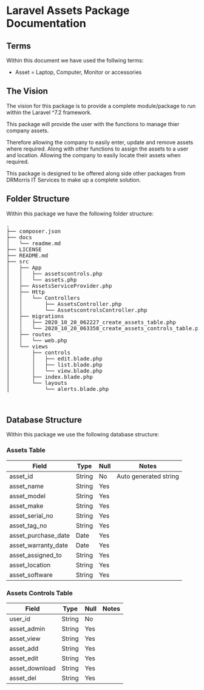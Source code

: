 # Laravel Assets Package Documentation

## Terms
Within this document we have used the follwing terms:

- Asset = Laptop, Computer, Monitor or accessories

## The Vision
The vision for this package is to provide a complete module/package to run within the Laravel ^7.2 framework.  

This package will provide the user with the functions to manage thier company assets.

Therefore allowing the company to easily enter, update and remove assets where required.  Along with other functions to assign the assets to a user and location.
Allowing the company to easily locate their assets when required.

This package is designed to be offered along side other packages from DRMorris IT Services to make up a complete solution.


## Folder Structure
Within this package we have the following folder structure:

<pre>
.
├── composer.json
├── docs
│   └── readme.md
├── LICENSE
├── README.md
├── src
│   ├── App
│   │   ├── assetscontrols.php
│   │   └── assets.php
│   ├── AssetsServiceProvider.php
│   ├── Http
│   │   └── Controllers
│   │       ├── AssetsController.php
│   │       └── AssetscontrolsController.php
│   ├── migrations
│   │   ├── 2020_10_20_062227_create_assets_table.php
│   │   └── 2020_10_20_063358_create_assets_controls_table.php
│   ├── routes
│   │   └── web.php
│   └── views
│       ├── controls
│       │   ├── edit.blade.php
│       │   ├── list.blade.php
│       │   └── view.blade.php
│       ├── index.blade.php
│       └── layouts
│           └── alerts.blade.php


</pre>

## Database Structure

Within this package we use the following database structure:

### Assets Table

|Field|Type   |Null   |Notes   |
|-----|-------|-------|--------|
|asset_id|String|No|Auto generated string|
|asset_name|String|Yes||
|asset_model|String|Yes||
|asset_make|String|Yes||
|asset_serial_no|String|Yes||
|asset_tag_no|String|Yes||
|asset_purchase_date|Date|Yes||
|asset_warranty_date|Date|Yes||
|asset_assigned_to|String|Yes||
|asset_location|String|Yes||
|asset_software|String|Yes||


### Assets Controls Table

|Field|Type   |Null   |Notes   |
|-----|-------|-------|--------|
|user_id|String|No||
|asset_admin|String|Yes||
|asset_view|String|Yes||
|asset_add|String|Yes||
|asset_edit|String|Yes||
|asset_download|String|Yes||
|asset_del|String|Yes||
